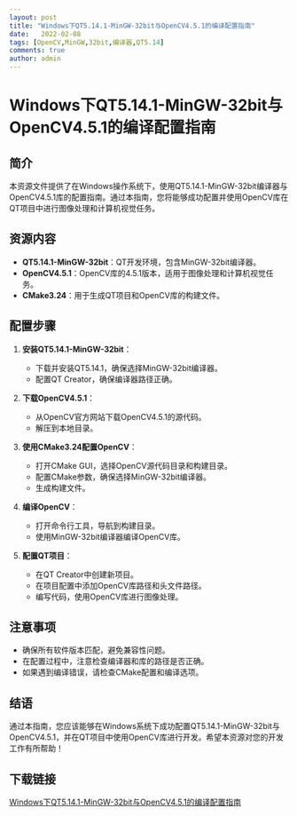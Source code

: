 ```yaml
---
layout: post
title: "Windows下QT5.14.1-MinGW-32bit与OpenCV4.5.1的编译配置指南"
date:   2022-02-08
tags: [OpenCV,MinGW,32bit,编译器,QT5.14]
comments: true
author: admin
---
```

# Windows下QT5.14.1-MinGW-32bit与OpenCV4.5.1的编译配置指南

## 简介
本资源文件提供了在Windows操作系统下，使用QT5.14.1-MinGW-32bit编译器与OpenCV4.5.1库的配置指南。通过本指南，您将能够成功配置并使用OpenCV库在QT项目中进行图像处理和计算机视觉任务。

## 资源内容
- **QT5.14.1-MinGW-32bit**：QT开发环境，包含MinGW-32bit编译器。
- **OpenCV4.5.1**：OpenCV库的4.5.1版本，适用于图像处理和计算机视觉任务。
- **CMake3.24**：用于生成QT项目和OpenCV库的构建文件。

## 配置步骤
1. **安装QT5.14.1-MinGW-32bit**：
   - 下载并安装QT5.14.1，确保选择MinGW-32bit编译器。
   - 配置QT Creator，确保编译器路径正确。

2. **下载OpenCV4.5.1**：
   - 从OpenCV官方网站下载OpenCV4.5.1的源代码。
   - 解压到本地目录。

3. **使用CMake3.24配置OpenCV**：
   - 打开CMake GUI，选择OpenCV源代码目录和构建目录。
   - 配置CMake参数，确保选择MinGW-32bit编译器。
   - 生成构建文件。

4. **编译OpenCV**：
   - 打开命令行工具，导航到构建目录。
   - 使用MinGW-32bit编译器编译OpenCV库。

5. **配置QT项目**：
   - 在QT Creator中创建新项目。
   - 在项目配置中添加OpenCV库路径和头文件路径。
   - 编写代码，使用OpenCV库进行图像处理。

## 注意事项
- 确保所有软件版本匹配，避免兼容性问题。
- 在配置过程中，注意检查编译器和库的路径是否正确。
- 如果遇到编译错误，请检查CMake配置和编译选项。

## 结语
通过本指南，您应该能够在Windows系统下成功配置QT5.14.1-MinGW-32bit与OpenCV4.5.1，并在QT项目中使用OpenCV库进行开发。希望本资源对您的开发工作有所帮助！

## 下载链接

[Windows下QT5.14.1-MinGW-32bit与OpenCV4.5.1的编译配置指南](https://pan.quark.cn/s/9bafab70543f)